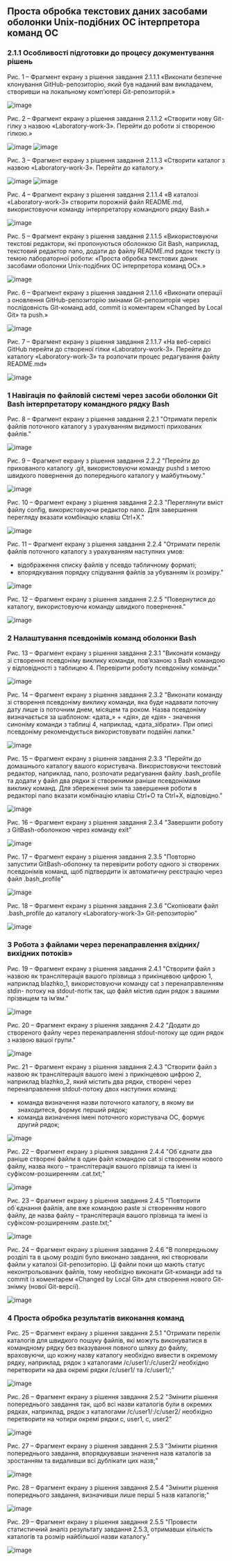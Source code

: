 ## Проста обробка текстових даних засобами оболонки Unix-подібних ОС інтерпретора команд ОС
### 2.1.1 Особливості підготовки до процесу документування рішень
Рис. 1 – Фрагмент екрану з рішення завдання 2.1.1.1 «Виконати безпечне клонування GitHub-репозиторію, який був наданий вам викладачем, створивши на локальному комп’ютері Git-репозиторій.»

![image](https://github.com/sidorovat/WebAR-MechanicComp/assets/162695878/38623abf-0ed8-4c86-8146-6831dd80ea3d)

Рис. 2 – Фрагмент екрану з рішення завдання 2.1.1.2 «Створити нову Git-гілку з назвою «Laboratory-work-3». Перейти до роботи зі створеною гілкою.»

![image](https://github.com/sidorovat/WebAR-MechanicComp/assets/162695878/7fc5afb4-0c18-4300-bcab-498e5407c5a1)
![image](https://github.com/sidorovat/WebAR-MechanicComp/assets/162695878/40ec7210-9420-4de0-af41-4c811bf33353)
 
Рис. 3 – Фрагмент екрану з рішення завдання 2.1.1.3 «Створити каталог з назвою «Laboratory-work-3». Перейти до каталогу.»

![image](https://github.com/sidorovat/WebAR-MechanicComp/assets/162695878/8a6eb10f-e28b-4857-b1d1-ea2902048c5d)
![image](https://github.com/sidorovat/WebAR-MechanicComp/assets/162695878/fa7e3dfa-3ca5-4644-8c82-0c6c10bc4b56)

Рис. 4 – Фрагмент екрану з рішення завдання 2.1.1.4 «В каталозі «Laboratory-work-3» створити порожній файл README.md, використовуючи команду інтерпретатору командного рядку Bash.»

![image](https://github.com/sidorovat/WebAR-MechanicComp/assets/162695878/16f08f8c-dd14-4864-9c2c-d7da335a5a61)

Рис. 5 – Фрагмент екрану з рішення завдання 2.1.1.5 «Використовуючи текстові редактори, які пропонуються оболонкою Git Bash, наприклад, текстовий редактор nano, додати до файлу README.md рядок тексту із темою лабораторної роботи: «Проста обробка текстових даних засобами оболонки Unix-подібних ОС інтерпретора команд ОС».»

![image](https://github.com/sidorovat/WebAR-MechanicComp/assets/162695878/5e38e4d7-da57-415c-a569-a484ae884af7)

Рис. 6 – Фрагмент екрану з рішення завдання 2.1.1.6 «Виконати операції з оновлення GitHub-репозиторію змінами Git-репозиторія через послідовність Git-команд add, commit із коментарем «Changed by Local Git» та push.»

![image](https://github.com/sidorovat/WebAR-MechanicComp/assets/162695878/9e817731-4d18-4312-b4e5-2f2f3b633b6f)

Рис. 7 – Фрагмент екрану з рішення завдання 2.1.1.7 «На веб-сервісі GitHub перейти до створеної гілки «Laboratory-work-3». Перейти до каталогу «Laboratory-work-3» та розпочати процес редагування файлу README.md»

![image](https://github.com/sidorovat/WebAR-MechanicComp/assets/162695878/89f11c54-20c4-4325-89e5-c556546cb257)

### 1 Навігація по файловій системі через засоби оболонки Git Bash інтерпретатору командного рядку Bash
Рис. 8 – Фрагмент екрану з рішення завдання 2.2.1 "Отримати перелік файлів поточного каталогу з урахуванням видимості
прихованих файлів."

![image](https://github.com/sidorovat/WebAR-MechanicComp/assets/162695878/dccfb0b1-8bf2-4a0d-8831-a129581dfcc1)

Рис. 9 – Фрагмент екрану з рішення завдання 2.2.2 "Перейти до прихованого каталогу .git, використовуючи команду pushd з метою швидкого повернення до попереднього каталогу у майбутньому."

![image](https://github.com/sidorovat/WebAR-MechanicComp/assets/162695878/9ca0e6dd-f943-41c5-a84c-f90d3b9f30be)

Рис. 10 – Фрагмент екрану з рішення завдання 2.2.3 "Переглянути вміст файлу config, використовуючи редактор nano.
Для завершення перегляду вказати комбінацію клавіш Ctrl+X."

![image](https://github.com/sidorovat/WebAR-MechanicComp/assets/162695878/6e86ff5a-c341-4190-95a0-25d7214d17aa)

Рис. 11 – Фрагмент екрану з рішення завдання 2.2.4 "Отримати перелік файлів поточного каталогу з урахуванням наступних умов:
- відображення списку файлів у псевдо табличному форматі;
- впорядкування порядку слідування файлів за убуванням їх розміру."
  
![image](https://github.com/sidorovat/WebAR-MechanicComp/assets/162695878/2d6dc5ab-01ac-4d7b-af1e-2b055b62e675)

Рис. 12 – Фрагмент екрану з рішення завдання 2.2.5 "Повернутися до каталогу, використовуючи команду швидкого повернення."

![image](https://github.com/sidorovat/WebAR-MechanicComp/assets/162695878/9b677767-f6d3-40a0-86e5-f9b2348d5512)

### 2 Налаштування псевдонімів команд оболонки Bash
Рис. 13 – Фрагмент екрану з рішення завдання 2.3.1 "Виконати команду зі створення псевдоніму виклику команди, пов’язаною з Bash командою у відповідності з таблицею 4. Перевірити роботу псевдоніму команди."

![image](https://github.com/sidorovat/WebAR-MechanicComp/assets/162695878/678cbf24-6d86-45d5-b8a0-e700cb830c1a)

Рис. 14 – Фрагмент екрану з рішення завдання 2.3.2 "Виконати команду зі створення псевдоніму виклику команди, яка буде надавати поточну дату лише із поточним днем, місяцем та роком. Назва псевдоніму визначається за шаблоном: «дата_» + «дія», де «дія» - значення синоніму команди з таблиці 4, наприклад, «дата_зібрати». При описі псевдоніму рекомендується використовувати подвійні лапки."

![image](https://github.com/sidorovat/WebAR-MechanicComp/assets/162695878/40644190-75d3-4508-956b-71f288c765aa)

Рис. 15 – Фрагмент екрану з рішення завдання 2.3.3 "Перейти до домашнього каталогу вашого користувача. Використовуючи
текстовий редактор, наприклад, nano, розпочати редагування файлу .bash_profile та додати у файл два рядки зі створеними раніше псевдонімами виклику команд. Для збереження змін та завершення роботи в редакторі nano вказати комбінацію клавіш Ctrl+O та Ctrl+X, відповідно."

![image](https://github.com/sidorovat/WebAR-MechanicComp/assets/162695878/8bdd138b-6db2-4f03-ba46-2b46a6258223)

Рис. 16 – Фрагмент екрану з рішення завдання 2.3.4 "Завершити роботу з GitBash-оболонкою через команду exit"

![image](https://github.com/sidorovat/WebAR-MechanicComp/assets/162695878/5e974e7c-9ac8-4db9-99a3-548fa326c867)

Рис. 17 – Фрагмент екрану з рішення завдання 2.3.5 "Повторно запустити GitBash-оболонку та перевірити роботу одного зі створених псевдонімів команд, щоб підтвердити їх автоматичну реєстрацію через файл .bash_profile"

![image](https://github.com/sidorovat/WebAR-MechanicComp/assets/162695878/f28cacd8-2cfc-4bcc-bc6f-fd8cc2c40dac)

Рис. 18 – Фрагмент екрану з рішення завдання 2.3.6 "Скопіювати файл .bash_profile до каталогу «Laboratory-work-3» Git-репозиторію"

![image](https://github.com/sidorovat/WebAR-MechanicComp/assets/162695878/eb5e1bb7-d076-4fef-916a-7efa2cfc26d1)

### 3 Робота з файлами через перенаправлення вхідних/вихідних потоків»
Рис. 19 – Фрагмент екрану з рішення завдання 2.4.1 "Створити файл з назвою як транслітерація вашого прізвища з прикінцевою цифрою 1, наприклад blazhko_1, використовуючи команду cat з перенаправленням stdin- потоку на stdout-потік так, що файл містив один рядок з вашими прізвищем та ім’ям."

![image](https://github.com/sidorovat/WebAR-MechanicComp/assets/162695878/6270d43f-fd2d-4e79-84c4-25a8c1871760)

Рис. 20 – Фрагмент екрану з рішення завдання 2.4.2 "Додати до створеного файлу через перенаправлення stdout-потоку ще один рядок з назвою вашої групи."

![image](https://github.com/sidorovat/WebAR-MechanicComp/assets/162695878/8837a336-225c-4acc-92dc-1d37c42fcfc3)

Рис. 21 – Фрагмент екрану з рішення завдання 2.4.3 "Створити файл з назвою як транслітерація вашого імені з прикінцевою цифрою 2, наприклад blazhko_2, який містить два рядки, створені через перенаправлення stdout-потоку
двох наступних команд:
- команда визначення назви поточного каталогу, в якому ви знаходитеся, формує
перший рядок;
- команда визначення імені поточного користувача ОС, формує другий рядок;

![image](https://github.com/sidorovat/WebAR-MechanicComp/assets/162695878/470239e3-d175-49da-ab39-2eda6f9ed190)

Рис. 22 – Фрагмент екрану з рішення завдання 2.4.4 "Об`єднати два раніше створені файли в один файл командою cat зі створенням нового файлу, назва якого – транслітерація вашого прізвища та імені із суфіксом-розширенням .cat.txt;"

![image](https://github.com/sidorovat/WebAR-MechanicComp/assets/162695878/b4442cda-ef91-4eae-91b2-a9ddc19dec60)

Рис. 23 – Фрагмент екрану з рішення завдання 2.4.5 "Повторити об`єднання файлів, але вже командою paste зі створенням нового файлу, де назва файлу – транслітерація вашого прізвища та імені із суфіксом-розширенням .paste.txt;"

![image](https://github.com/sidorovat/WebAR-MechanicComp/assets/162695878/e7db6226-49c4-46a7-96f6-849114c8931f)

Рис. 24 – Фрагмент екрану з рішення завдання 2.4.6 "В попередньому розділі та в цьому розділі було виконано завдання, які створювали файли у каталозі Git-репозиторію. Ці файли поки що мають статус
неконтрольованих файлів, тому необхідно виконати Git-команди add та commit із коментарем
«Changed by Local Git» для створення нового Git-знімку (нової Git-версії).

![image](https://github.com/sidorovat/WebAR-MechanicComp/assets/162695878/63af0a15-f52b-4c37-b667-d85d58059233)
### 4 Проста обробка результатів виконання команд

Рис. 25 – Фрагмент екрану з рішення завдання 2.5.1 "Отримати перелік каталогів для швидкого пошуку файлів, які можуть
виконуватися в командному рядку без вказування повного шляху до файлу, враховуючи, що кожну назву каталогу необхідно вивести в окремому рядку, наприклад, рядок з каталогами /c/user1/:/c/user2/ необхідно перетворити на два окремі рядки /c/user1/ та /c/user1/;"

![image](https://github.com/sidorovat/WebAR-MechanicComp/assets/162695878/171c6e57-1a8c-4755-8ec3-5149cdddc6b6)

Рис. 26 – Фрагмент екрану з рішення завдання 2.5.2 "Змінити рішення попереднього завдання так, щоб всі назви каталогів були в окремих рядках, наприклад, рядок з каталогами /c/user1/:/c/user2/ необхідно перетворити на
чотири окремі рядки c, user1, c, user2"

![image](https://github.com/sidorovat/WebAR-MechanicComp/assets/162695878/e26bb043-208c-4e81-91f2-983fa8d3df61)

Рис. 27 – Фрагмент екрану з рішення завдання 2.5.3 "Змінити рішення попереднього завдання, впорядкувавши значення назв каталогів за зростанням та видаливши всі дублікати цих назв;"

![image](https://github.com/sidorovat/WebAR-MechanicComp/assets/162695878/a686e958-1dc3-4eb5-9daa-a7fdfe2101a2)

Рис. 28 – Фрагмент екрану з рішення завдання 2.5.4 "Змінити рішення попереднього завдання, визначивши лише перші 5 назв каталогів;"

![image](https://github.com/sidorovat/WebAR-MechanicComp/assets/162695878/cd57b1c3-6e8a-4fb3-8540-8d1434968903)

Рис. 29 – Фрагмент екрану з рішення завдання 2.5.5 "Провести статистичний аналіз результату завдання 2.5.3, отримавши кількість каталогів та розмір найбільшої назви каталогу."

![image](https://github.com/sidorovat/WebAR-MechanicComp/assets/162695878/9b86eb06-54ad-4da6-9f89-d50df1932cec)
